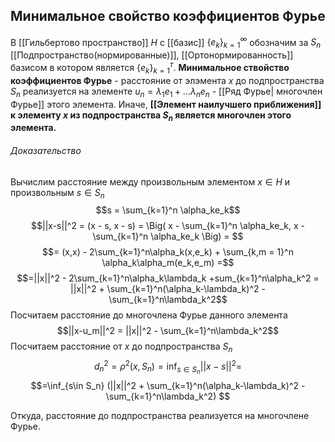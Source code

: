 ## Минимальное свойство коэффициентов Фурье
В [[Гильбертово пространство]] $H$ с [[базис]] $\{e_k\}_{k=1}^\infty$ обозначим за $S_n$ [[Подпространство(нормированные)]], [[Ортонормированность]] базисом в котором является $\{e_k\}_{k=1}^т$. **Минимальное ствойство коэффициентов Фурье** - расстояние от элэмента $x$ до подпространства $S_n$ реализуется на элементе $u_n = \lambda_1 e_1 + \ldots \lambda_n e_n$ - [[Ряд Фурье| многочлен Фурье]] этого элемента. Иначе, **[[Элемент наилучшего приближения]] к элементу $x$ из подпространства $S_n$ является многочлен этого элемента.**

###### Доказательство
Вычислим расстояние между произвольным элементом $x \in H$ и произвольным $s \in S_n$
$$s = \sum_{k=1}^n \alpha_ke_k$$
$$||x-s||^2 = (x - s, x - s) = \Big( x - \sum_{k=1}^n \alpha_ke_k, x - \sum_{k=1}^n \alpha_ke_k \Big) = $$
$$= (x,x) - 2\sum_{k=1}^n\alpha_k(x,e_k) + \sum_{k,m = 1}^n \alpha_k\alpha_m(e_k,e_m) =$$
$$=||x||^2 - 2\sum_{k=1}^n\alpha_k\lambda_k +sum_{k=1}^n\alpha_k^2 = ||x||^2 + \sum_{k=1}^n(\alpha_k-\lambda_k)^2 - \sum_{k=1}^n\lambda_k^2$$
Посчитаем расстояние до многочлена Фурье данного элемента
$$||x-u_m||^2 = ||x||^2 - \sum_{k=1}^n\lambda_k^2$$
Посчитаем расстояние от $x$ до подпространства $S_n$
$$d_n^2 = \rho^2(x, S_n) = \inf_{s\in S_n}||x-s||^2 = $$
$$=\inf_{s\in S_n} (||x||^2 + \sum_{k=1}^n(\alpha_k-\lambda_k)^2 - \sum_{k=1}^n\lambda_k^2) $$

 Откуда, расстояние до подпространства реализуется на многочлене Фурье. 
 
